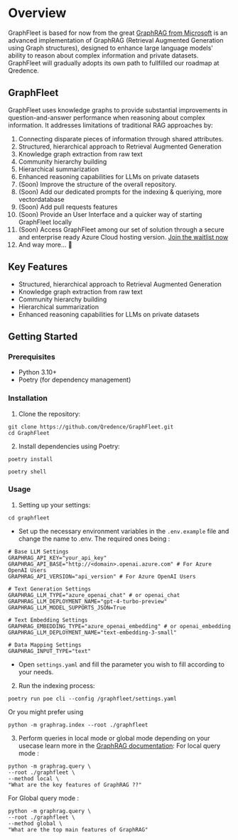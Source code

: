 # Overview

GraphFleet is based for now from the great  [GraphRAG from Microsoft](https://github.com/microsoft/graphrag) is an advanced implementation of GraphRAG (Retrieval Augmented Generation using Graph structures), designed to enhance large language models' ability to reason about complex information and private datasets. GraphFleet will gradually adopts its own path to fullfilled our roadmap at Qredence.

## GraphFleet

GraphFleet uses knowledge graphs to provide substantial improvements in question-and-answer performance when reasoning about complex information. It addresses limitations of traditional RAG approaches by:

1. Connecting disparate pieces of information through shared attributes.
2. Structured, hierarchical approach to Retrieval Augmented Generation
3. Knowledge graph extraction from raw text
4. Community hierarchy building
5. Hierarchical summarization
6. Enhanced reasoning capabilities for LLMs on private datasets
3. (Soon) Improve the structure of the overall repository.
4. (Soon) Add our dedicated prompts for the indexing & queriying, more vectordatabase
5. (Soon) Add pull requests features
6. (Soon) Provide an User Interface and a quicker way of starting GraphFleet locally
7. (Soon) Access GraphFleet among our set of solution through a secure and enterprise ready Azure Cloud hosting version. [Join the waitlist now](https://forms.office.com/e/9cHKxgrQgV)
8. And way more... 👀

## Key Features

- Structured, hierarchical approach to Retrieval Augmented Generation
- Knowledge graph extraction from raw text
- Community hierarchy building
- Hierarchical summarization
- Enhanced reasoning capabilities for LLMs on private datasets

## Getting Started

### Prerequisites

- Python 3.10+
- Poetry (for dependency management)

### Installation

1. Clone the repository:
```
git clone https://github.com/Qredence/GraphFleet.git
cd GraphFleet
```


2. Install dependencies using Poetry:
```
poetry install
```
```
poetry shell
```

### Usage

1. Setting up your settings:
```
cd graphfleet
```
- Set up the necessary environment variables in the `.env.example` file and change the name to .env.
The required ones being : 
```
# Base LLM Settings
GRAPHRAG_API_KEY="your_api_key"
GRAPHRAG_API_BASE="http://<domain>.openai.azure.com" # For Azure OpenAI Users
GRAPHRAG_API_VERSION="api_version" # For Azure OpenAI Users

# Text Generation Settings
GRAPHRAG_LLM_TYPE="azure_openai_chat" # or openai_chat
GRAPHRAG_LLM_DEPLOYMENT_NAME="gpt-4-turbo-preview"
GRAPHRAG_LLM_MODEL_SUPPORTS_JSON=True

# Text Embedding Settings
GRAPHRAG_EMBEDDING_TYPE="azure_openai_embedding" # or openai_embedding
GRAPHRAG_LLM_DEPLOYMENT_NAME="text-embedding-3-small"

# Data Mapping Settings
GRAPHRAG_INPUT_TYPE="text"
```


- Open `settings.yaml` and fill the parameter you wish to fill according to your needs.


2. Run the indexing process:
```
poetry run poe cli --config /graphfleet/settings.yaml
```
Or you might prefer using 
```
python -m graphrag.index --root ./graphfleet
```


3. Perform queries in local mode or global mode depending on your usecase learn more in the [GraphRAG documentation](https://microsoft.github.io/graphrag/posts/query/overview/):
For local query mode :
```
python -m graphrag.query \                                                                     
--root ./graphfleet \
--method local \
"What are the key features of GraphRAG ??"
```
For Global query mode : 
```
python -m graphrag.query \
--root ./graphfleet \
--method global \
"What are the top main features of GraphRAG"
```

